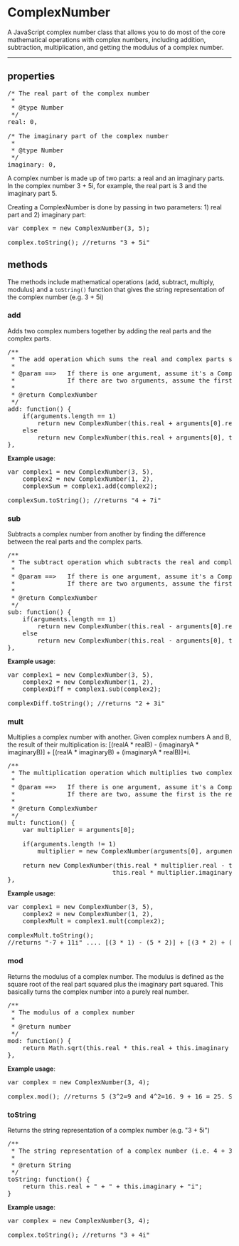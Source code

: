 # ComplexNumber

A JavaScript complex number class that allows you to do most of the core mathematical operations with complex numbers, including addition, subtraction, multiplication, and getting the modulus of a complex number.

<hr />

## properties

<pre>
/* The real part of the complex number
 * 
 * @type Number
 */
real: 0,

/* The imaginary part of the complex number
 * 
 * @type Number
 */
imaginary: 0,
</pre>

A complex number is made up of two parts: a real and an imaginary parts. In the complex number 3 + 5i, for example, the real part is 3 and the imaginary part 5.

Creating a ComplexNumber is done by passing in two parameters: 1) real part and 2) imaginary part:

<pre>
var complex = new ComplexNumber(3, 5);

complex.toString(); //returns "3 + 5i"
</pre>

## methods

The methods include mathematical operations (add, subtract, multiply, modulus) and a `toString()` function that gives the string representation of the complex number (e.g. 3 + 5i)

### add

Adds two complex numbers together by adding the real parts and the complex parts.

<pre>
/**
 * The add operation which sums the real and complex parts separately
 * 
 * @param ==> 	If there is one argument, assume it's a ComplexNumber
 * 				If there are two arguments, assume the first is the real part and the second is the imaginary part
 * 
 * @return ComplexNumber
 */
add: function() {
    if(arguments.length == 1)
        return new ComplexNumber(this.real + arguments[0].real, this.imaginary + arguments[0].imaginary);
    else
        return new ComplexNumber(this.real + arguments[0], this.imaginary + arguments[1]);
},
</pre>

**Example usage**:

<pre>
var complex1 = new ComplexNumber(3, 5),
	complex2 = new ComplexNumber(1, 2),
	complexSum = complex1.add(complex2);

complexSum.toString(); //returns "4 + 7i"
</pre>

### sub

Subtracts a complex number from another by finding the difference between the real parts and the complex parts.

<pre>
/**
 * The subtract operation which subtracts the real and complex parts from one another separately
 * 
 * @param ==>   If there is one argument, assume it's a ComplexNumber
 * 			    If there are two arguments, assume the first is the real part and the second is the imaginary part
 * 
 * @return ComplexNumber
 */
sub: function() {
    if(arguments.length == 1)
        return new ComplexNumber(this.real - arguments[0].real, this.imaginary - arguments[0].imaginary);
    else
        return new ComplexNumber(this.real - arguments[0], this.imaginary - arguments[1]);
},
</pre>

**Example usage**:

<pre>
var complex1 = new ComplexNumber(3, 5),
	complex2 = new ComplexNumber(1, 2),
	complexDiff = complex1.sub(complex2);

complexDiff.toString(); //returns "2 + 3i"
</pre>

### mult

Multiplies a complex number with another. Given complex numbers A and B, the result of their multiplication is: [(realA * realB) - (imaginaryA * imaginaryB)] + [(realA * imaginaryB) + (imaginaryA * realB)]*i.

<pre>
/**
 * The multiplication operation which multiplies two complex numbers
 * 
 * @param ==> 	If there is one argument, assume it's a ComplexNumber
 * 				If there are two, assume the first is the real part and the second is the imaginary part
 * 
 * @return ComplexNumber
 */
mult: function() {
    var multiplier = arguments[0];

    if(arguments.length != 1)
        multiplier = new ComplexNumber(arguments[0], arguments[1]);

    return new ComplexNumber(this.real * multiplier.real - this.imaginary * multiplier.imaginary, 
							this.real * multiplier.imaginary + this.imaginary * multiplier.real);
},
</pre>

**Example usage**:

<pre>
var complex1 = new ComplexNumber(3, 5),
	complex2 = new ComplexNumber(1, 2),
	complexMult = complex1.mult(complex2);

complexMult.toString();
//returns "-7 + 11i" .... [(3 * 1) - (5 * 2)] + [(3 * 2) + (5 * 1)] * i  =  (3 - 10) + (6 + 5)i  =  -7 + 11i
</pre>

### mod

Returns the modulus of a complex number. The modulus is defined as the square root of the real part squared plus the imaginary part squared. This basically turns the complex number into a purely real number.

<pre>
/**
 * The modulus of a complex number
 * 
 * @return number
 */
mod: function() {
    return Math.sqrt(this.real * this.real + this.imaginary * this.imaginary);
},
</pre>

**Example usage**:

<pre>
var complex = new ComplexNumber(3, 4);

complex.mod(); //returns 5 (3^2=9 and 4^2=16. 9 + 16 = 25. Square root of 25 is 5. 
</pre>

### toString

Returns the string representation of a complex number (e.g. "3 + 5i")

<pre>
/**
 * The string representation of a complex number (i.e. 4 + 3i)
 * 
 * @return String
 */
toString: function() {
    return this.real + " + " + this.imaginary + "i";
}
</pre>

**Example usage**:

<pre>
var complex = new ComplexNumber(3, 4);

complex.toString(); //returns "3 + 4i" 
</pre>